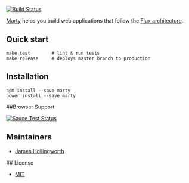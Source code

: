 [![Build Status](https://travis-ci.org/jhollingworth/marty.svg?branch=master)](https://travis-ci.org/jhollingworth/marty)


[Marty](http://martyjs.org) helps you build web applications that follow the [Flux architecture](http://facebook.github.io/flux/docs/overview.html).

## Quick start

```
make test        # lint & run tests
make release     # deploys master branch to production
```

## Installation

```
npm install --save marty
bower install --save marty
```

##Browser Support

[![Sauce Test Status](https://saucelabs.com/browser-matrix/jhollingworth.svg)](https://saucelabs.com/u/jhollingworth)


## Maintainers

* [James Hollingworth](http://github.com/jhollingworth)

## License

* [MIT](https://raw.github.com/jhollingworth/marty/master/LICENSE)